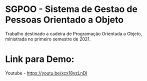 # SGPOO - Sistema de Gestao de Pessoas Orientado a Objeto
Trabalho destinado a cadeira de Programação Orientada a Objeto, ministrada no primeiro semestre de 2021.

# Link para Demo:
Youtube - https://youtu.be/xcx18yzLnDI 
